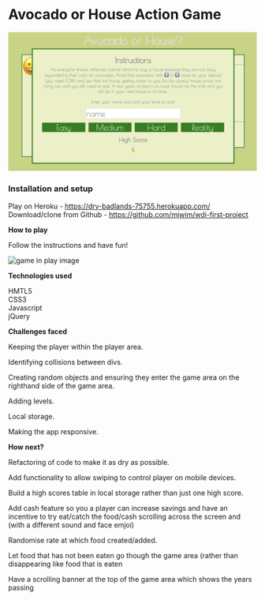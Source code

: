 # Avocado or House Action Game


![landing page image](images/landing_page_image)

### Installation and setup

Play on Heroku - https://dry-badlands-75755.herokuapp.com/ <br>
Download/clone from Github - https://github.com/mjwim/wdi-first-project

**How to play**

Follow the instructions and have fun!

![game in play image](game_in_play_image)

**Technologies used**

HMTL5 <br>
CSS3 <br>
Javascript <br>
jQuery <br>

**Challenges faced**

Keeping the player within the player area.

Identifying collisions between divs.

Creating random objects and ensuring they enter the game area on the righthand side of the game area.

Adding levels.

Local storage.

Making the app responsive.

**How next?**

Refactoring of code to make it as dry as possible.

Add functionality to allow swiping to control player on mobile devices.

Build a high scores table in local storage rather than just one high score.

Add cash feature so you a player can increase savings and have an incentive to try eat/catch the food/cash scrolling across the screen and (with a different sound and face emjoi)

Randomise rate at which food created/added.

Let food that has not been eaten go though the game area (rather than disappearing like food that is eaten

Have a scrolling banner at the top of the game area which shows the years passing